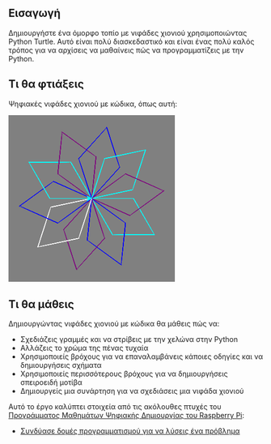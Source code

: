 ## Εισαγωγή

Δημιουργήστε ένα όμορφο τοπίο με νιφάδες χιονιού χρησιμοποιώντας Python Turtle. Αυτό είναι πολύ διασκεδαστικό και είναι ένας πολύ καλός τρόπος για να αρχίσεις να μαθαίνεις πώς να προγραμματίζεις με την Python.

## Τι θα φτιάξεις

Ψηφιακές νιφάδες χιονιού με κώδικα, όπως αυτή:

![νιφάδα χιονιού](images/makeasnowflake.png)

## Τι θα μάθεις

Δημιουργώντας νιφάδες χιονιού με κώδικα θα μάθεις πώς να:

- Σχεδιάζεις γραμμές και να στρίβεις με την χελώνα στην Python
- Αλλάζεις το χρώμα της πένας τυχαία
- Χρησιμοποιείς βρόχους για να επαναλαμβάνεις κάποιες οδηγίες και να δημιουργήσεις σχήματα
- Χρησιμοποιείς περισσότερους βρόχους για να δημιουργήσεις σπειροειδή μοτίβα
- Δημιουργείς μια συνάρτηση για να σχεδιάσεις μια νιφάδα χιονιού

Αυτό το έργο καλύπτει στοιχεία από τις ακόλουθες πτυχές του [Προγράμματος Μαθημάτων Ψηφιακής Δημιουργίας του Raspberry Pi](https://www.raspberrypi.org/curriculum/):

- [Συνδύασε δομές προγραμματισμού για να λύσεις ένα πρόβλημα](https://www.raspberrypi.org/curriculum/programming/builder)